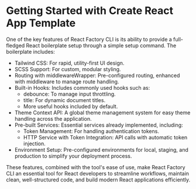 # Getting Started with Create React App Template
One of the key features of React Factory CLI is its ability to provide a full-fledged React boilerplate setup through a simple setup command. The boilerplate includes:

- Tailwind CSS: For rapid, utility-first UI design.
- SCSS Support: For custom, modular styling.
- Routing with middlewareWrapper: Pre-configured routing, enhanced with middleware to manage route handling.
- Built-in Hooks: Includes commonly used hooks such as:
    - debounce: To manage input throttling.
    - title: For dynamic document titles.
    - More useful hooks included by default.
- Theme Context API: A global theme management system for easy theme handling across the application.
- Pre-built Services: Essential services already implemented, including:
    - Token Management: For handling authentication tokens.
    - HTTP Service with Token Integration: API calls with automatic token injection.
- Environment Setup: Pre-configured environments for local, staging, and production to simplify your deployment process.

These features, combined with the tool's ease of use, make React Factory CLI an essential tool for React developers to streamline workflows, maintain clean, well-structured code, and build modern React applications efficiently.